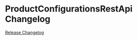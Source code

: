 # ProductConfigurationsRestApi Changelog

[Release Changelog](https://github.com/spryker/product-configurations-rest-api/releases)
